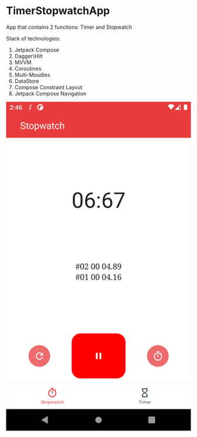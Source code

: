 # TimerStopwatchApp
App that contains 2 functions: Timer and Stopwatch

Stack of technologies:
1. Jetpack Compose
2. Dagger\Hilt
3. MVVM
4. Coroutines
5. Multi-Moudles
6. DataStore
7. Compose Constraint Layout
8. Jetpack Compose Navigation

![Alt text](https://raw.githubusercontent.com/ilhomsoliev/TimerStopwatchApp/master/screenshots/1.png?raw=true "Optional Title")
